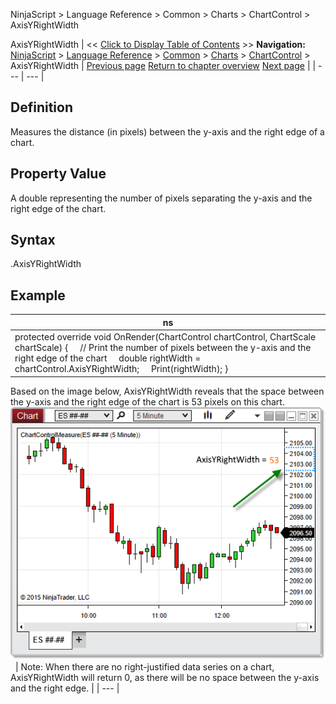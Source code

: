 ﻿
NinjaScript > Language Reference > Common > Charts > ChartControl > AxisYRightWidth

AxisYRightWidth
| << [Click to Display Table of Contents](axisyrightwidth.md) >> **Navigation:**     [NinjaScript](ninjascript.md) > [Language Reference](language_reference_wip.md) > [Common](common.md) > [Charts](chart.md) > [ChartControl](chartcontrol.md) > AxisYRightWidth | [Previous page](axisyleftwidth.md) [Return to chapter overview](chartcontrol.md) [Next page](barmarginleft.md) |
| --- | --- |
## Definition
Measures the distance (in pixels) between the y-axis and the right edge of a chart.
## 
## Property Value
 A double representing the number of pixels separating the y-axis and the right edge of the chart.
## 
## Syntax
 <ChartControl>.AxisYRightWidth
## 
## Example
| ns |
| --- |
| protected override void OnRender(ChartControl chartControl, ChartScale chartScale) {      // Print the number of pixels between the y-axis and the right edge of the chart      double rightWidth = chartControl.AxisYRightWidth;      Print(rightWidth); } |

Based on the image below, AxisYRightWidth reveals that the space between the y-axis and the right edge of the chart is 53 pixels on this chart.
 
![ChartControl_AxisYRightWidth](chartcontrol_axisyrightwidth.png)
 
| Note: When there are no right-justified data series on a chart, AxisYRightWidth will return 0, as there will be no space between the y-axis and the right edge. |
| --- |
